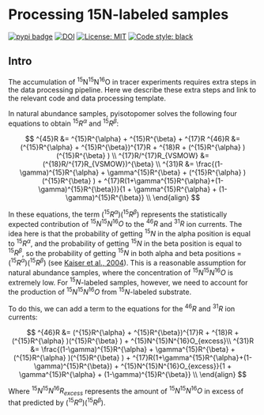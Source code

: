 # Processing 15N-labeled samples

[![pypi badge](https://img.shields.io/pypi/v/pyisotopomer.svg?style=popout)](https://pypi.org/project/pyisotopomer)
[![DOI](https://zenodo.org/badge/DOI/10.5281/zenodo.5031218.svg)](https://doi.org/10.5281/zenodo.5031218)
[![License: MIT](https://img.shields.io/badge/License-MIT-blue.svg)](https://opensource.org/licenses/MIT)
[![Code style: black](https://img.shields.io/badge/code%20style-black-000000.svg)](https://github.com/psf/black)


## Intro

The accumulation of <sup>15</sup>N<sup>15</sup>N<sup>16</sup>O in tracer experiments requires extra steps in the data processing pipeline. Here we describe these extra steps and link to the relevant code and data processing template.


In natural abundance samples, pyisotopomer solves the following four equations to obtain $^{15}R^{\alpha}$ and $^{15}R^{\beta}$:

$$
 ^{45}R &= ^{15}R^{\alpha} + ^{15}R^{\beta} + ^{17}R 
 ^{46}R &= (^{15}R^{\alpha} + ^{15}R^{\beta})^{17}R + ^{18}R + (^{15}R^{\alpha} )(^{15}R^{\beta} ) \\
^{17}R/^{17}R_{VSMOW} &= (^{18}R/^{17}R_{VSMOW})^{\beta} \\
 ^{31}R &= \frac{(1-\gamma)^{15}R^{\alpha} + \gamma^{15}R^{\beta} + (^{15}R^{\alpha} )(^{15}R^{\beta} ) + ^{17}R(1+\gamma^{15}R^{\alpha}+(1-\gamma)^{15}R^{\beta})}{1 + \gamma^{15}R^{\alpha} + (1-\gamma)^{15}R^{\beta}} \\
\end{align}
$$

In these equations, the term $(^{15}R^{\alpha} )(^{15}R^{\beta} )$ represents the statistically expected contribution of $^{15}N^{15}N^{16}O$ to the $^{46}R$ and $^{31}R$ ion currents. The idea here is that the probability of getting $^{15}N$ in the alpha position is equal to $^{15}R^{\alpha}$, and the probability of getting $^{15}N$ in the beta position is equal to $^{15}R^{\beta}$, so the probability of getting $^{15}N$ in both alpha and beta positions = $(^{15}R^{\alpha} )(^{15}R^{\beta} )$ (see [Kaiser et al., 2004](https://link.springer.com/article/10.1007/s00216-003-2233-2)). This is a reasonable assumption for natural abundance samples, where the concentration of $^{15}N^{15}N^{16}O$ is extremely low. For $^{15}N$-labeled samples, however, we need to account for the production of $^{15}N^{15}N^{16}O$ from  $^{15}N$-labeled substrate.

To do this, we can add a term to the equations for the $^{46}R$ and $^{31}R$ ion currents:

$$
 ^{46}R &= (^{15}R^{\alpha} + ^{15}R^{\beta})^{17}R + ^{18}R + (^{15}R^{\alpha} )(^{15}R^{\beta} ) + ^{15}N^{15}N^{16}O_{excess}\\
 ^{31}R &= \frac{(1-\gamma)^{15}R^{\alpha} + \gamma^{15}R^{\beta} + (^{15}R^{\alpha} )(^{15}R^{\beta} ) + ^{17}R(1+\gamma^{15}R^{\alpha}+(1-\gamma)^{15}R^{\beta}) + ^{15}N^{15}N^{16}O_{excess}}{1 + \gamma^{15}R^{\alpha} + (1-\gamma)^{15}R^{\beta}} \\
\end{align}
$$

Where $^{15}N^{15}N^{16}R_{excess}$ represents the amount of $^{15}N^{15}N^{16}O$ in excess of that predicted by $(^{15}R^{\alpha} )(^{15}R^{\beta} )$.
